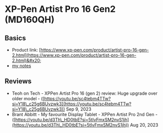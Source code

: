 # XP-Pen Artist Pro 16 Gen2 (MD160QH)

## Basics

* Product link: [https://www.xp-pen.com/product/artist-pro-16-gen-2.html](https://www.xp-pen.com/product/artist-pro-16-gen-2.html)&#x20;
* [my notes](7p-notes-xp-pen-artist-pro-16-2nd-gen-md160qh.md)  &#x20;

## Reviews

* Teoh on Tech - XPPen Artist Pro 16 (gen 2) review: Huge upgrade over older model - ([https://youtu.be/sc4tebm4TTw?si=Y18\_c25g6BUvzwk3](https://youtu.be/sc4tebm4TTw?si=Y18\_c25g6BUvzwk3)) Sep 9, 2023
* Brant Abbitt - My favourite Display Tablet - XPPen Artist Pro 2nd Gen - ([https://youtu.be/d3Th\_HD0tbE?si=5tIvFmxSM2nvS1jh](https://youtu.be/d3Th\_HD0tbE?si=5tIvFmxSM2nvS1jh)) Aug 20, 2023

